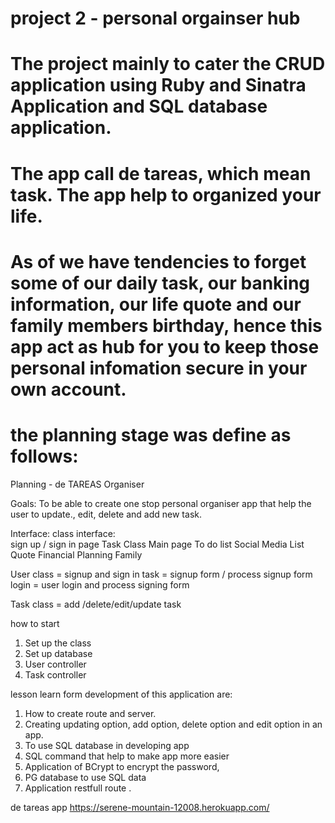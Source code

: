 # project 2 - personal orgainser hub
# The project mainly to cater the CRUD application using Ruby and Sinatra Application and SQL database application. 
# The app call de tareas, which mean task. The app help to organized your life. 
# As of we have tendencies to forget some of our daily task, our banking information, our life quote and our family members birthday, hence this app act as hub for you to keep those personal infomation secure in your own account. 

# the planning stage was define as follows: 
     
Planning - de TAREAS Organiser


Goals: To be able to create one stop personal organiser app that help the user to update., edit, delete and add new task. 

Interface: 
	class interface:	
		sign up / sign in page 
	Task Class
		Main page 
		To do list 
		Social Media List
		Quote 
		Financial Planning 
		Family 

User class = signup and sign in task = signup form / 	process signup form
		login = user login and process signing form

Task class = add /delete/edit/update task

how to start
  1.	Set up the class
  2.	Set up database 
  3.	User controller
  4.	Task controller 
  
  

lesson learn form development of this application are:

  1. How to create route and server.
  2. Creating updating option, add option, delete option and edit  option in an app. 
  3. To use SQL database in developing app
  4. SQL command that help to make app more easier
  5. Application of BCrypt to encrypt the password,
  6. PG database to use SQL data
  7. Application restfull route .


de tareas app https://serene-mountain-12008.herokuapp.com/

